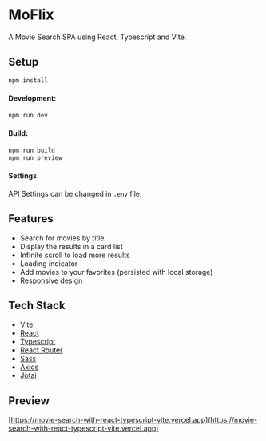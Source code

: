 # MoFlix

A Movie Search SPA using React, Typescript and Vite.

## Setup

```bash
npm install
```

#### Development:

```bash
npm run dev
```

#### Build:

```bash
npm run build
npm run preview
```

#### Settings

API Settings can be changed in `.env` file.

## Features

- Search for movies by title
- Display the results in a card list
- Infinite scroll to load more results
- Loading indicator
- Add movies to your favorites (persisted with local storage)
- Responsive design

## Tech Stack

- [Vite](https://vite.io/)
- [React](https://reactjs.org/)
- [Typescript](https://www.typescriptlang.org/)
- [React Router](https://reacttraining.com/react-router/)
- [Sass](https://sass-lang.com/)
- [Axios](https://github.com/axios/axios)
- [Jotai](https://jotai.org/)

## Preview

[https://movie-search-with-react-typescript-vite.vercel.app](https://movie-search-with-react-typescript-vite.vercel.app)